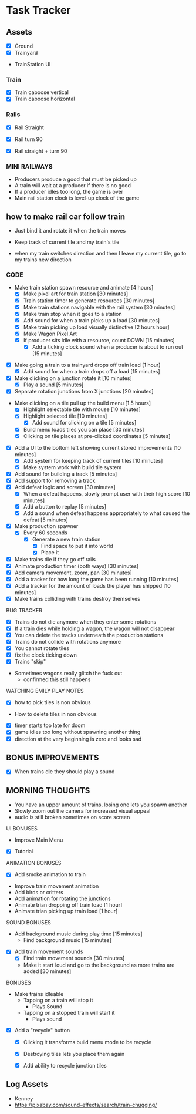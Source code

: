 # Task Tracker

## Assets

* [X] Ground
* [X] Trainyard
* TrainStation
UI


### Train

* [X] Train caboose vertical
* [X] Train caboose horizontal

### Rails

* [X] Rail Straight
* [X] Rail turn 90
* [X] Rail straight + turn 90


### MINI RAILWAYS

* Producers produce a good that must be picked up
* A train will wait at a producer if there is no good
* If a producer idles too long, the game is over
* Main rail station clock is level-up clock of the game


## how to make rail car follow train

* Just bind it and rotate it when the train moves

* Keep track of current tile and my train's tile
* when my train switches direction and then I leave my current tile, go to my trains new direction


### CODE

* Make train station spawn resource and animate [4 hours]
	* [x] Make pixel art for train station [30 minutes]
	* [x] Train station timer to generate resources [30 minutes]
	* [x] Make train stations navigable with the rail system [30 minutes]
	* [x] Make train stop when it goes to a station
	* [x] Add sound for when a train picks up a load [30 minutes]
	* [x] Make train picking up load visually distinctive [2 hours hour]
	* [x] Make Wagon Pixel Art
	* [x] If producer sits idle with a resource, count DOWN [15 minutes]
		* [x] Add a ticking clock sound when a producer is about to run out [15 minutes]
* [x] Make going a train to a trainyard drops off train load [1 hour]
	* [x] Add sound for when a train drops off a load [15 minutes]
* [x] Make clicking on a junction rotate it [10 minutes]
	* [x] Play a sound [5 minutes]
* [x] Separate rotation junctions from X junctions [20 minutes]
* Make clicking on a tile pull up the build menu [1.5 hours]
	* [x] Highlight selectable tile with mouse [10 minutes]
	* [x] Highlight selected tile [10 minutes]
		* [x] Add sound for clicking on a tile [5 minutes]
	* [x] Build menu loads tiles you can place [30 minutes]
	* [x] Clicking on tile places at pre-clicked coordinates [5 minutes]
* [x] Add a UI to the bottom left showing current stored improvements [10 minutes]
	* [x] Add system for keeping track of current tiles [10 minutes]
	* [x] Make system work with build tile system
* [x] Add sound for building a track [5 minutes]
* [x] Add support for removing a track
* [x] Add defeat logic and screen [30 minutes]
	* [x] When a defeat happens, slowly prompt user with their high score [10 minutes]
	* [x] Add a button to replay [5 minutes]
	* [x] Add a sound when defeat happens appropriately to what caused the defeat [5 minutes]
* [x] Make production spawner
	* [x] Every 60 seconds
		* [x] Generate a new train station
			* [x] Find space to put it into world
			* [x] Place it
* [x] Make trains die if they go off rails
* [x] Animate production timer (both ways) [30 minutes]
* [x] Add camera movement, zoom, pan [30 minutes]
* [x] Add a tracker for how long the game has been running [10 minutes]
* [x] Add a tracker for the amount of loads the player has shipped [10 minutes]
* [x] Make trains colliding with trains destroy themselves

BUG TRACKER

* [x] Trains do not die anymore when they enter some rotations
* [x] If a train dies while holding a wagon, the wagon will not disappear
* [x] You can delete the tracks underneath the production stations
* [x] Trains do not collide with rotations anymore
* [x] You cannot rotate tiles
* [x] fix the clock ticking down
* [x] Trains "skip"
* Sometimes wagons really glitch the fuck out
	* confirmed this still happens

WATCHING EMILY PLAY NOTES

* [x] how to pick tiles is non obvious
* How to delete tiles in non obvious
* [x] timer starts too late for doom
* [x] game idles too long without spawning another thing
* [x] direction at the very beginning is zero and looks sad

## BONUS IMPROVEMENTS

* [x] When trains die they should play a sound

## MORNING THOUGHTS

* You have an upper amount of trains, losing one lets you spawn another
* Slowly zoom out the camera for increased visual appeal
* audio is still broken sometimes on score screen


UI BONUSES

* Improve Main Menu
* [x] Tutorial

ANIMATION BONUSES
* [x] Add smoke animation to train
* Improve train movement animation
* Add birds or critters
* Add animation for rotating the junctions
* Animate trian dropping off train load [1 hour]
* Animate trian picking up train load [1 hour]

SOUND BONUSES
* Add background music during play time [15 minutes]
	* Find background music [15 minutes]
* [x] Add train movement sounds
	* [x] Find train movement sounds [30 minutes]
	* Make it start loud and go to the background as more trains are added [30 minutes]

BONUSES
* Make trains idleable
	* Tapping on a train will stop it
		* Plays Sound
	* Tapping on a stopped train will start it
		* Plays sound
* [x] Add a "recycle" button
	* [x] Clicking it transforms build menu mode to be recycle
	* [x] Destroying tiles lets you place them again
	* [x] Add ability to recycle junction tiles


## Log Assets

* Kenney
* https://pixabay.com/sound-effects/search/train-chugging/
